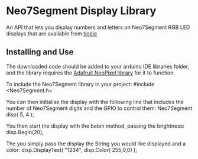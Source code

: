 # Neo7Segment Display Library
An API that lets you display numbers and letters on Neo7Segment RGB LED displays that are available from [tindie](https://www.tindie.com/products/seonr/neo7segment-display/)

## Installing and Use
The downloaded code should be added to your arduino IDE libraries folder, and the library requires the [Adafruit NeoPixel library](https://github.com/adafruit/Adafruit_NeoPixel) for it to function.

To include the Neo7Segment library in your project:
    #include <Neo7Segment.h>

You can then initialise the display with the following line that includes the number of Neo7Segment digits and the GPIO to control them:
    Neo7Segment disp( 5, 4 );

You then start the display with the bebin method, passing the brightness:
    disp.Begin(20);

The you simply pass the display the String you would like displayed and a color:
    disp.DisplayText( "1234", disp.Color( 255,0,0) );
